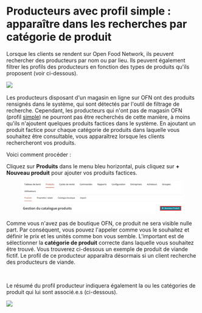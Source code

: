 # Producteurs avec profil simple : apparaître dans les recherches par catégorie de produit

Lorsque les clients se rendent sur Open Food Network, ils peuvent rechercher des producteurs par nom ou par lieu. Ils peuvent également filtrer les profils des producteurs en fonction des types de produits qu'ils proposent (voir ci-dessous).

![](<../../.gitbook/assets/image (57) (1) (1) (1).png>)

Les producteurs disposant d'un magasin en ligne sur OFN ont des produits rensignés dans le système, qui sont détectés par l'outil de filtrage de recherche. Cependant, les producteurs qui n'ont pas de magasin OFN (profil [simple](https://guide.openfoodnetwork.org/v/fr/quick-start-guides/profile-only-quick-setup-guide)) ne pourront pas être recherchés de cette manière, à moins qu'ils n'ajoutent quelques produits factices dans le système. En ajoutant un produit factice pour chaque catégorie de produits dans laquelle vous souhaitez être consultable, vous apparaîtrez lorsque les clients rechercheront vos produits.&#x20;

Voici comment procéder :&#x20;

Cliquez sur **Produits** dans le menu bleu horizontal, puis cliquez sur **+ Nouveau produit** pour ajouter vos produits factices.

<figure><img src="../../.gitbook/assets/Gestion du catalogue produits - nouveaux produits cadre.jpg" alt=""><figcaption></figcaption></figure>

Comme vous n'avez pas de boutique OFN, ce produit ne sera visible nulle part. Par conséquent, vous pouvez l'appeler comme vous le souhaitez et définir le prix et les unités comme bon vous semble. L'important est de sélectionner la **catégorie de produit** correcte dans laquelle vous souhaitez être trouvé. Vous trouverez ci-dessous un exemple de produit de viande fictif. Le profil de ce producteur apparaîtra désormais si un client recherche des producteurs de viande.

<figure><img src="../../.gitbook/assets/Nouveau produit_catégorie de produits.jpg" alt=""><figcaption></figcaption></figure>

Le résumé du profil producteur indiquera également la ou les catégories de produit qui lui sont associé.e.s (ci-dessous).

![](<../../.gitbook/assets/image (52) (1) (1) (1) (1) (1) (1) (1).png>)

